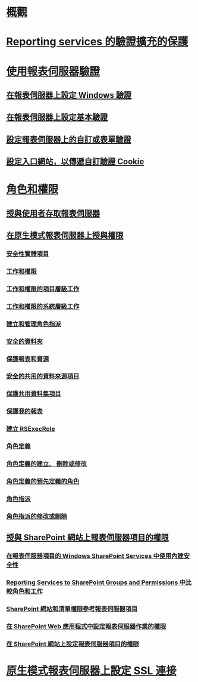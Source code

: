 # [概觀](reporting-services-security-and-protection.md)  
# [Reporting services 的驗證擴充的保護](extended-protection-for-authentication-with-reporting-services.md)  
# [使用報表伺服器驗證](authentication-with-the-report-server.md)  
## [在報表伺服器上設定 Windows 驗證](configure-windows-authentication-on-the-report-server.md)  
## [在報表伺服器上設定基本驗證](configure-basic-authentication-on-the-report-server.md)  
## [設定報表伺服器上的自訂或表單驗證](configure-custom-or-forms-authentication-on-the-report-server.md)  
## [設定入口網站，以傳遞自訂驗證 Cookie](configure-the-web-portal-to-pass-custom-authentication-cookies.md)  
# [角色和權限](roles-and-permissions-reporting-services.md)  
## [授與使用者存取報表伺服器](grant-user-access-to-a-report-server.md)  
## [在原生模式報表伺服器上授與權限](granting-permissions-on-a-native-mode-report-server.md)  
### [安全性實體項目](securable-items.md)  
### [工作和權限](tasks-and-permissions.md)  
### [工作和權限的項目層級工作](tasks-and-permissions-item-level-tasks.md)  
### [工作和權限的系統層級工作](tasks-and-permissions-system-level-tasks.md)  
### [建立和管理角色指派](create-and-manage-role-assignments.md)  
### [安全的資料夾](secure-folders.md)  
### [保護報表和資源](secure-reports-and-resources.md)  
### [安全的共用的資料來源項目](secure-shared-data-source-items.md)  
### [保護共用資料集項目](secure-shared-dataset-items.md)  
### [保護我的報表](secure-my-reports.md)  
### [建立 RSExecRole](create-the-rsexecrole.md)  
### [角色定義](role-definitions.md)  
### [角色定義的建立、 刪除或修改](role-definitions-create-delete-or-modify.md)  
### [角色定義的預先定義的角色](role-definitions-predefined-roles.md)  
### [角色指派](role-assignments.md)  
### [角色指派的修改或刪除](role-assignments-modify-or-delete.md)  
## [授與 SharePoint 網站上報表伺服器項目的權限](granting-permissions-on-report-server-items-on-a-sharepoint-site.md)  
### [在報表伺服器項目的 Windows SharePoint Services 中使用內建安全性](use-built-in-security-in-windows-sharepoint-services-for-report-server-items.md)  
### [Reporting Services to SharePoint Groups and Permissions 中比較角色和工作](reporting-services-roles-tasks-vs-sharepoint-groups-permissions.md)  
### [SharePoint 網站和清單權限參考報表伺服器項目](sharepoint-site-and-list-permission-reference-for-report-server-items.md)  
### [在 SharePoint Web 應用程式中設定報表伺服器作業的權限](set-permissions-for-report-server-operations-in-a-sharepoint-web-application.md)  
### [在 SharePoint 網站上設定報表伺服器項目的權限](set-permissions-for-report-server-items-on-a-sharepoint-site.md)  
# [原生模式報表伺服器上設定 SSL 連接](configure-ssl-connections-on-a-native-mode-report-server.md)  
